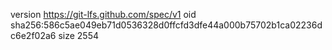 version https://git-lfs.github.com/spec/v1
oid sha256:586c5ae049eb71d0536328d0ffcfd3dfe44a000b75702b1ca02236dc6e2f02a6
size 2554
